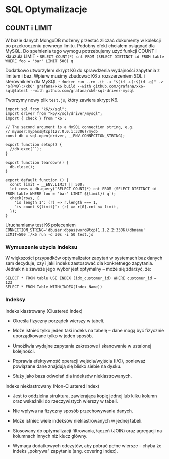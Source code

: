 # SQL Optymalizacje

## COUNT i LIMIT

W bazie danych MongoDB możemy przestać zliczać dokumenty w kolekcji po przekroczeniu pewnego limitu.
Podobny efekt chciałem osiągnąć dla MySQL.
Do spełnienia tego wymogu potrzebujemy użyć funkcji COUNT i klauzula LIMIT - `SELECT COUNT(*) cnt FROM (SELECT DISTINCT id FROM table WHERE foo = 'bar' LIMIT 500) q`

Dodatkowo utworzyłem skrypt K6 do sprawdzenia wydajności zapytania z limitem i bez.
Wpierw musimy zbudować K6 z rozszerzeniem SQL i sterownikiem dla MySQL - `docker run --rm -it -u "$(id -u):$(id -g)" -v "${PWD}:/xk6" grafana/xk6 build --with github.com/grafana/xk6-sql@latest --with github.com/grafana/xk6-sql-driver-mysql`

Tworzymy nowy plik `test.js`, który zawiera skrypt K6.
```
import sql from "k6/x/sql";
import driver from "k6/x/sql/driver/mysql";
import { check } from 'k6';

// The second argument is a MySQL connection string, e.g.
// myuser:mypass@tcp(127.0.0.1:3306)/mydb
const db = sql.open(driver, __ENV.CONNECTION_STRING);

export function setup() {
  //db.exec(``);
}

export function teardown() {
  db.close();
}

export default function () {
  const limit = __ENV.LIMIT || 500;
  let rows = db.query(`SELECT COUNT(*) cnt FROM (SELECT DISTINCT id FROM table WHERE foo = 'bar' LIMIT ${limit}) q`);
  check(rows, {
    'is length 1': (r) => r.length === 1,
    `is count ${limit}`: (r) => r[0].cnt <= limit,
  });
}

```

Uruchamiamy test K6 poleceniem `CONNECTION_STRING='dbuser:dbpassword@tcp(1.1.2.2:3306)/dbname' LIMIT=500 ./k6 run -d 30s -i 50 test.js`

### Wymuszenie użycia indeksu

W większości przypadków optymalizator zapytań w systemach baz danych sam decyduje, czy i jaki indeks zastosować dla konkretnego zapytania. Jednak nie zawsze jego wybór jest optymalny – może się zdarzyć, że:

```
SELECT * FROM table USE INDEX (idx_customer_id) WHERE customer_id = 123
SELECT * FROM Table WITH(INDEX(Index_Name))
```

### Indeksy

Indeks klastrowany (Clustered Index)

* Określa fizyczny porządek wierszy w tabeli.

* Może istnieć tylko jeden taki indeks na tabelę – dane mogą być fizycznie uporządkowane tylko w jeden sposób.

* Umożliwia wydajne zapytania zakresowe i skanowanie w ustalonej kolejności.

* Poprawia efektywność operacji wejścia/wyjścia (I/O), ponieważ powiązane dane znajdują się blisko siebie na dysku.

* Służy jako baza odwołań dla indeksów nieklastrowanych.


Indeks nieklastrowany (Non-Clustered Index)

* Jest to oddzielna struktura, zawierająca kopię jednej lub kilku kolumn oraz wskaźniki do rzeczywistych wierszy w tabeli.

* Nie wpływa na fizyczny sposób przechowywania danych.

* Może istnieć wiele indeksów nieklastrowanych w jednej tabeli.

* Stosowany do optymalizacji filtrowania, łączeń (JOIN) oraz agregacji na kolumnach innych niż klucz główny.

* Wymaga dodatkowych odczytów, aby pobrać pełne wiersze – chyba że indeks „pokrywa” zapytanie (ang. covering index).

